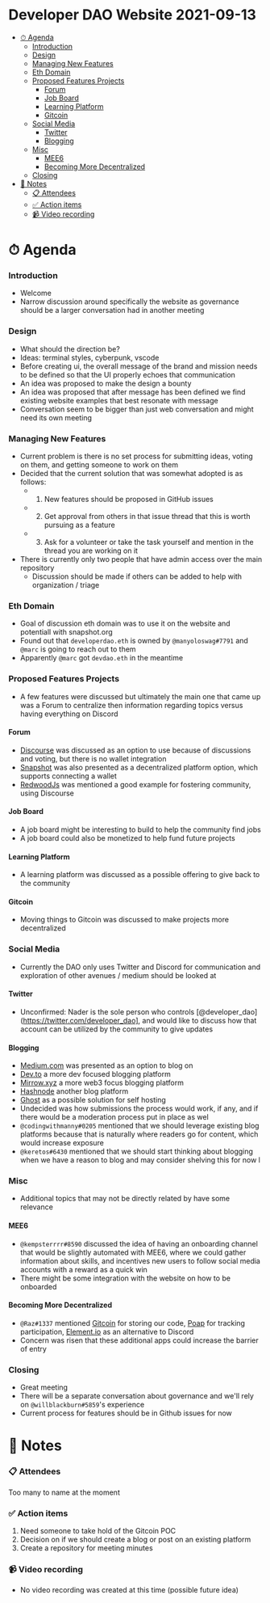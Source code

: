 <h1>Developer DAO Website 2021-09-13</h1>

- [⏱ Agenda](#-agenda)
    - [Introduction](#introduction)
    - [Design](#design)
    - [Managing New Features](#managing-new-features)
    - [Eth Domain](#eth-domain)
    - [Proposed Features Projects](#proposed-features-projects)
      - [Forum](#forum)
      - [Job Board](#job-board)
      - [Learning Platform](#learning-platform)
      - [Gitcoin](#gitcoin)
    - [Social Media](#social-media)
      - [Twitter](#twitter)
      - [Blogging](#blogging)
    - [Misc](#misc)
      - [MEE6](#mee6)
      - [Becoming More Decentralized](#becoming-more-decentralized)
    - [Closing](#closing)
- [📝 Notes](#-notes)
    - [📋 Attendees](#-attendees)
    - [✅ Action items](#-action-items)
    - [📹 Video recording](#-video-recording)

# ⏱ Agenda

### Introduction

- Welcome
- Narrow discussion around specifically the website as governance should be a larger conversation had in another meeting

### Design

- What should the direction be?
- Ideas: terminal styles, cyberpunk, vscode
- Before creating ui, the overall message of the brand and mission needs to be defined so that the UI properly echoes that communication
- An idea was proposed to make the design a bounty
- An idea was proposed that after message has been defined we find existing website examples that best resonate with message
- Conversation seem to be bigger than just web conversation and might need its own meeting

### Managing New Features

- Current problem is there is no set process for submitting ideas, voting on them, and getting someone to work on them
- Decided that the current solution that was somewhat adopted is as follows:
  - 1. New features should be proposed in GitHub issues
  - 2. Get approval from others in that issue thread that this is worth pursuing as a feature
  - 3. Ask for a volunteer or take the task yourself and mention in the thread you are working on it
- There is currently only two people that have admin access over the main repository
  - Discussion should be made if others can be added to help with organization / triage

### Eth Domain

- Goal of discussion eth domain was to use it on the website and potentiall with snapshot.org
- Found out that `developerdao.eth` is owned by `@manyoloswag#7791` and `@marc` is going to reach out to them
- Apparently `@marc` got `devdao.eth` in the meantime

### Proposed Features Projects

- A few features were discussed but ultimately the main one that came up was a Forum to centralize then information regarding topics versus having everything on Discord

#### Forum

- [Discourse](https://www.discourse.org) was discussed as an option to use because of discussions and voting, but there is no wallet integration
- [Snapshot](https://snapshot.org/#/) was also presented as a decentralized platform option, which supports connecting a wallet
- [RedwoodJs](https://community.redwoodjs.com/) was mentioned a good example for fostering community, using Discourse

#### Job Board

- A job board might be interesting to build to help the community find jobs
- A job board could also be monetized to help fund future projects

#### Learning Platform

- A learning platform was discussed as a possible offering to give back to the community

#### Gitcoin

- Moving things to Gitcoin was discussed to make projects more decentralized

### Social Media

- Currently the DAO only uses Twitter and Discord for communication and exploration of other avenues / medium should be looked at

#### Twitter

- Unconfirmed: Nader is the sole person who controls [@developer_dao](https://twitter.com/developer_dao], and would like to discuss how that account can be utilized by the community to give updates

#### Blogging

- [Medium.com](https://medium.com) was presented as an option to blog on
- [Dev.to](https://dev.to) a more dev focused blogging platform
- [Mirrow.xyz](https://mirrow.xyz) a more web3 focus blogging platform
- [Hashnode](https://hashnode.com) another blog platform
- [Ghost](https://ghost.org) as a possible solution for self hosting
- Undecided was how submissions the process would work, if any, and if there would be a moderation process put in place as wel
- `@codingwithmanny#0205` mentioned that we should leverage existing blog platforms because that is naturally where readers go for content, which would increase exposure
- `@keretos#6430` mentioned that we should start thinking about blogging when we have a reason to blog and may consider shelving this for now
l

### Misc

- Additional topics that may not be directly related by have some relevance

#### MEE6

- `@kempsterrrr#8590` discussed the idea of having an onboarding channel that would be slightly automated with MEE6, where we could gather information about skills, and incentives new users to follow social media accounts with a reward as a quick win
- There might be some integration with the website on how to be onboarded

#### Becoming More Decentralized

- `@Raz#1337` mentioned [Gitcoin](https://gitcoin.co/how/funder) for storing our code, [Poap](https://poap.xyz/faqs) for tracking participation, [Element.io](https://element.io) as an alternative to Discord
- Concern was risen that these additional apps could increase the barrier of entry

### Closing

- Great meeting
- There will be a separate conversation about governance and we'll rely on `@willblackburn#5859`'s experience
- Current process for features should be in Github issues for now

# 📝 Notes

### 📋 Attendees

Too many to name at the moment

### ✅ Action items

1. Need someone to take hold of the Gitcoin POC
2. Decision on if we should create a blog or post on an existing platform
3. Create a repository for meeting minutes

### 📹 Video recording

- No video recording was created at this time (possible future idea)
